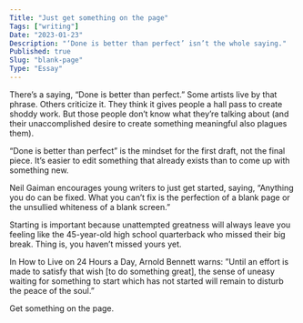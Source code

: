 ```yaml
---
Title: "Just get something on the page"
Tags: ["writing"]
Date: "2023-01-23"
Description: "‘Done is better than perfect’ isn’t the whole saying."
Published: true
Slug: "blank-page"
Type: "Essay"
---
```

There’s a saying, “Done is better than perfect.” Some artists live by that phrase. Others criticize it. They think it gives people a hall pass to create shoddy work. But those people don’t know what they’re talking about (and their unaccomplished desire to create something meaningful also plagues them).

“Done is better than perfect” is the mindset for the first draft, not the final piece. It’s easier to edit something that already exists than to come up with something new.

Neil Gaiman encourages young writers to just get started, saying, “Anything you do can be fixed. What you can’t fix is the perfection of a blank page or the unsullied whiteness of a blank screen.”

Starting is important because unattempted greatness will always leave you feeling like the 45-year-old high school quarterback who missed their big break. Thing is, you haven’t missed yours yet.

In How to Live on 24 Hours a Day, Arnold Bennett warns: ”Until an effort is made to satisfy that wish [to do something great], the sense of uneasy waiting for something to start which has not started will remain to disturb the peace of the soul.”

Get something on the page.